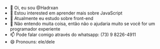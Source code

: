 - 👋 Oi, eu sou @Hadrxan
- 👀 Estou interested em aprender mais sobre JavaScript 
- 🌱 Atualmente eu estudo sobre front-end
- 💞️ Não entendo muita coisa, então não o ajudaria muito se você for um programador experiente
- 📫 Pode falar comigo através do whatsapp: (73) 9 8226-4911
- 😄 Pronouns: ele/dele


<!---
Hadrxan/Hadrxan is a ✨ special ✨ repository because its `README.md` (this file) appears on your GitHub profile.
You can click the Preview link to take a look at your changes.
--->
